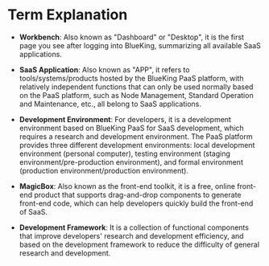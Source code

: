 # Term Explanation

- **Workbench**: Also known as "Dashboard" or "Desktop", it is the first page you see after logging into BlueKing, summarizing all available SaaS applications.

- **SaaS Application**: Also known as "APP", it refers to tools/systems/products hosted by the BlueKing PaaS platform, with relatively independent functions that can only be used normally based on the PaaS platform, such as Node Management, Standard Operation and Maintenance, etc., all belong to SaaS applications.

- **Development Environment**: For developers, it is a development environment based on BlueKing PaaS for SaaS development, which requires a research and development environment. The PaaS platform provides three different development environments: local development environment (personal computer), testing environment (staging environment/pre-production environment), and formal environment (production environment/production environment).

- **MagicBox**: Also known as the front-end toolkit, it is a free, online front-end product that supports drag-and-drop components to generate front-end code, which can help developers quickly build the front-end of SaaS.

- **Development Framework**: It is a collection of functional components that improve developers' research and development efficiency, and based on the development framework to reduce the difficulty of general research and development.